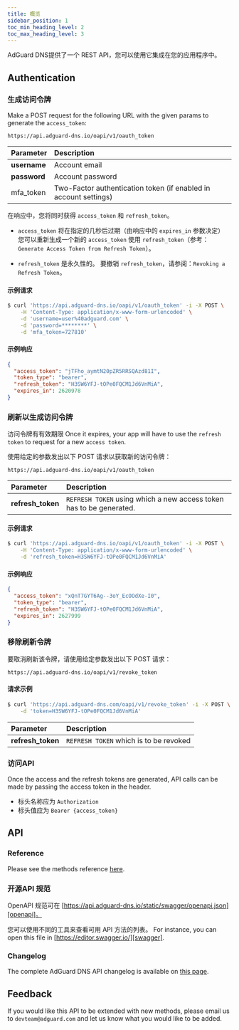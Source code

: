 ```yaml
---
title: 概览
sidebar_position: 1
toc_min_heading_level: 2
toc_max_heading_level: 3
---
```


<!--
    API info is from here:
    https://api.adguard-dns.io/static/api/API.md
-->

AdGuard DNS提供了一个 REST API，您可以使用它集成在您的应用程序中。

## Authentication

### 生成访问令牌

Make a POST request for the following URL with the given params to generate the `access_token`:

`https://api.adguard-dns.io/oapi/v1/oauth_token`

| Parameter    | Description                                                      |
|:------------ |:---------------------------------------------------------------- |
| **username** | Account email                                                    |
| **password** | Account password                                                 |
| mfa_token    | Two-Factor authentication token (if enabled in account settings) |

在响应中，您将同时获得 `access_token` 和 `refresh_token`。

- `access_token` 将在指定的几秒后过期（由响应中的 `expires_in` 参数决定） 您可以重新生成一个新的 `access_token` 使用 `refresh_token`（参考：`Generate Access Token from Refresh Token`）。

- `refresh_token` 是永久性的。 要撤销 `refresh_token`，请参阅：`Revoking a Refresh Token`。

#### 示例请求

```bash
$ curl 'https://api.adguard-dns.io/oapi/v1/oauth_token' -i -X POST \
    -H 'Content-Type: application/x-www-form-urlencoded' \
    -d 'username=user%40adguard.com' \
    -d 'password=********' \
    -d 'mfa_token=727810'
```

#### 示例响应

```json
{
  "access_token": "jTFho_aymtN20pZR5RRSQAzd81I",
  "token_type": "bearer",
  "refresh_token": "H3SW6YFJ-tOPe0FQCM1Jd6VnMiA",
  "expires_in": 2620978
}
```

### 刷新以生成访问令牌

访问令牌有有效期限 Once it expires, your app will have to use the `refresh token` to request for a new `access token`.

使用给定的参数发出以下 POST 请求以获取新的访问令牌：

`https://api.adguard-dns.io/oapi/v1/oauth_token`

| Parameter         | Description                                                         |
|:----------------- |:------------------------------------------------------------------- |
| **refresh_token** | `REFRESH TOKEN` using which a new access token has to be generated. |

#### 示例请求

```bash
$ curl 'https://api.adguard-dns.io/oapi/v1/oauth_token' -i -X POST \
    -H 'Content-Type: application/x-www-form-urlencoded' \
    -d 'refresh_token=H3SW6YFJ-tOPe0FQCM1Jd6VnMiA'
```

#### 示例响应

```json
{
  "access_token": "xQnT7GYT6Ag--3oY_EcOOdXe-I0",
  "token_type": "bearer",
  "refresh_token": "H3SW6YFJ-tOPe0FQCM1Jd6VnMiA",
  "expires_in": 2627999
}
```

### 移除刷新令牌

要取消刷新该令牌，请使用给定参数发出以下 POST 请求：

`https://api.adguard-dns.io/oapi/v1/revoke_token`

#### 请求示例

```bash
$ curl 'https://api.adguard-dns.com/oapi/v1/revoke_token' -i -X POST \
    -d 'token=H3SW6YFJ-tOPe0FQCM1Jd6VnMiA'
```

| Parameter         | Description                            |
|:----------------- |:-------------------------------------- |
| **refresh_token** | `REFRESH TOKEN` which is to be revoked |

### 访问API

Once the access and the refresh tokens are generated, API calls can be made by passing the access token in the header.

- 标头名称应为 `Authorization`
- 标头值应为 `Bearer {access_token}`

## API

### Reference

Please see the methods reference [here](reference.md).

### 开源API 规范

OpenAPI 规范可在 [https://api.adguard-dns.io/static/swagger/openapi.json][openapi]。

您可以使用不同的工具来查看可用 API 方法的列表。 For instance, you can open this file in [https://editor.swagger.io/][swagger].

### Changelog

The complete AdGuard DNS API changelog is available on [this page](private-dns/api/changelog.md).

## Feedback

If you would like this API to be extended with new methods, please email us to `devteam@adguard.com` and let us know what you would like to be added.

[openapi]: https://api.adguard-dns.io/static/swagger/openapi.json
[swagger]: https://editor.swagger.io/
